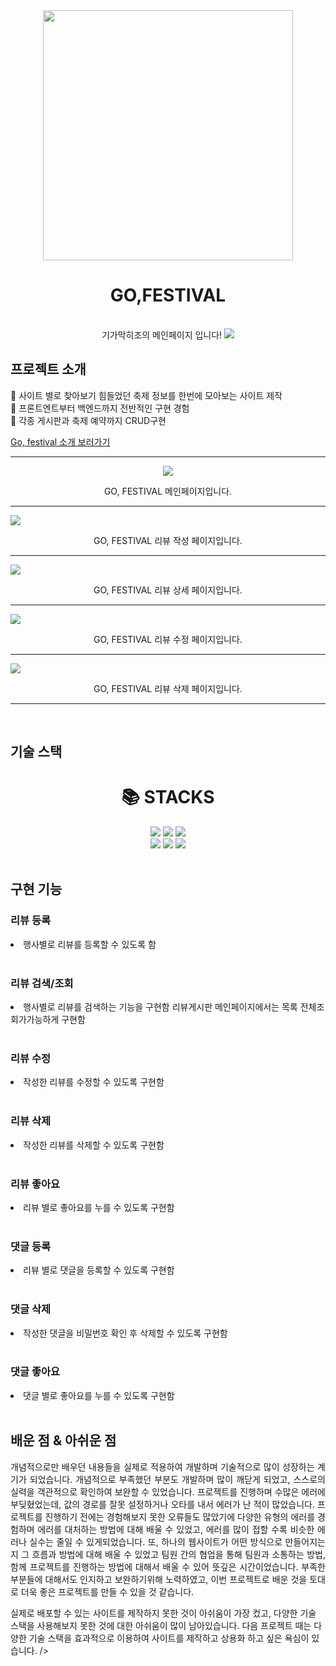 
<div align="center">
<img src="./readme-static/img/로고1.png" width="400px">


# GO,FESTIVAL



</div>

<p align="center">
  <br>
  기가막히조의 메인페이지 입니다!
  <img src="./readme-static/img/메인페이지.PNG">
  <br>
</p>



## 프로젝트 소개

<p align="justify">
	사이트 별로 찾아보기 힘들었던 축제 정보를 한번에 모아보는 사이트 제작<br>
	프론트엔트부터 백엔드까지 전반적인 구현 경험<br>
	각종 게시판과 축제 예약까지 CRUD구현

</p>

<a href="https://drive.google.com/file/d/1mG-G1pvNusgcNeo4dG5fRqusZKPWVOaS/view?usp=sharing" >Go, festival 소개 보러가기</a>
  <br>
  
<hr>
<p align="center">
<img src="./readme-static/img/메인페이지.PNG">
<p align="center">GO, FESTIVAL 메인페이지입니다.</p>

<hr>
 <img src="./readme-static/img/리뷰 작성하기.PNG">
 <p align="center">GO, FESTIVAL 리뷰 작성 페이지입니다.</p>
  <hr>

   <img src="./readme-static/img/댓글 상세내용.PNG">
  <p align="center">GO, FESTIVAL 리뷰 상세 페이지입니다.</p>
  <hr>

  <img src="./readme-static/img/리뷰 수정하기.PNG">
  <p align="center">GO, FESTIVAL 리뷰 수정 페이지입니다.</p>
  <hr>

  <img src="./readme-static/img/리뷰삭제.PNG">
  <p align="center">GO, FESTIVAL 리뷰 삭제 페이지입니다.</p>
  <hr>
  
</p>

<br>

## 기술 스택

<div align=center><h1>📚 STACKS</h1></div>

<div align=center> 
  <img src="https://img.shields.io/badge/java-007396?style=for-the-badge&logo=java&logoColor=white">
<img src="https://img.shields.io/badge/html5-E34F26?style=for-the-badge&logo=html5&logoColor=white">
<img src="https://img.shields.io/badge/css-1572B6?style=for-the-badge&logo=css3&logoColor=white">
  <br>
  <img src="https://img.shields.io/badge/javascript-F7DF1E?style=for-the-badge&logo=javascript&logoColor=black">

<img src="https://img.shields.io/badge/oracle-F80000?style=for-the-badge&logo=oracle&logoColor=white">
<img src="https://img.shields.io/badge/github-181717?style=for-the-badge&logo=github&logoColor=white">

</div>

<br>

## 구현 기능

### 리뷰 등록
<li>행사별로 리뷰를 등록할 수 있도록 함</li>
<br>

### 리뷰 검색/조회
<li>행사별로 리뷰를 검색하는 기능을 구현함 
리뷰게시판 메인페이지에서는 목록 전체조회가가능하게 구현함
</li>
<br>


### 리뷰 수정
<li>작성한 리뷰를 수정할 수 있도록 구현함</li>
<br>

### 리뷰 삭제
<li>작성한 리뷰를 삭제할 수 있도록 구현함</li>
<br>

### 리뷰 좋아요
<li>리뷰 별로 좋아요를 누를 수 있도록 구현함</li>
<br>

### 댓글 등록
<li>리뷰 별로 댓글을 등록할 수 있도록 구현함</li>
<br>

### 댓글 삭제
<li>작성한 댓글을 비밀번호 확인 후 삭제할 수 있도록 구현함</li>
<br>

### 댓글 좋아요
<li>댓글 별로 좋아요를 누를 수 있도록 구현함</li>

<br>

## 배운 점 & 아쉬운 점

<p align="justify">
개념적으로만 배우던 내용들을 실제로 적용하여 개발하며 기술적으로 많이 성장하는 계기가 되었습니다.
개념적으로 부족했던 부분도 개발하며 많이 깨닫게 되었고, 스스로의 실력을 객관적으로 확인하여 보완할 수 있었습니다.
프로젝트를 진행하며 수많은 에러에 부딪혔었는데, 값의 경로를 잘못 설정하거나 오타를 내서 에러가 난 적이 많았습니다. 프로젝트를 진행하기 전에는 경험해보지 못한 오류들도 많았기에 다양한 유형의 에러를 경험하며 에러를 대처하는 방법에 대해 배울 수 있었고, 에러를 많이 접할 수록 비슷한 에러나 실수는 줄일 수 있게되었습니다.
또, 하나의 웹사이트가 어떤 방식으로 만들어지는 지 그 흐름과 방법에 대해 배울 수 있었고 팀원 간의 협업을 통해 팀원과 소통하는 방법, 함께 프로젝트를 진행하는 방법에 대해서 배울 수 있어 뜻깊은 시간이었습니다.
부족한 부분들에 대해서도 인지하고 보완하기위해 노력하였고, 이번 프로젝트로 배운 것을 토대로 더욱 좋은 프로젝트를 만들 수 있을 것 같습니다.

실제로 배포할 수 있는 사이트를 제작하지 못한 것이 아쉬움이 가장 컸고, 다양한 기술 스택을 사용해보지 못한 것에 대한 아쉬움이 많이 남아있습니다. 다음 프로젝트 때는 다양한 기술 스택을 효과적으로 이용하여 사이트를 제작하고 상용화 하고 싶은 욕심이 있습니다.
/>

</p>

<br>


<!-- Stack Icon Refernces -->

[js]: ./readme-static/img/javascript.svg
[java]: ./readme-static/img/java.svg
